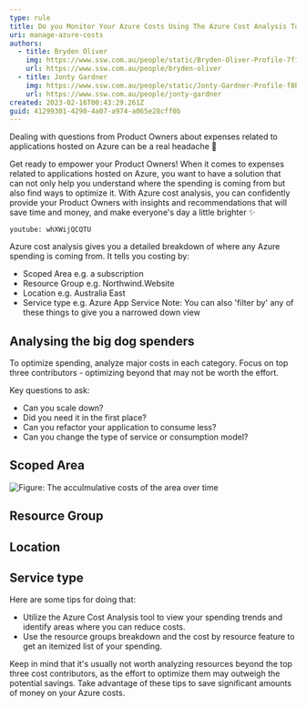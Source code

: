 ```yaml
---
type: rule
title: Do you Monitor Your Azure Costs Using The Azure Cost Analysis Tool?
uri: manage-azure-costs
authors:
  - title: Bryden Oliver
    img: https://www.ssw.com.au/people/static/Bryden-Oliver-Profile-7f1d63b91752134e13ca69002e619720.jpg
    url: https://www.ssw.com.au/people/bryden-oliver
  - title: Jonty Gardner
    img: https://www.ssw.com.au/people/static/Jonty-Gardner-Profile-f8b9960c1c5482051abe7255cbc2dfcd.jpg
    url: https://www.ssw.com.au/people/jonty-gardner
created: 2023-02-16T00:43:29.261Z
guid: 41299301-4290-4a07-a974-a065e28cff0b
---
```


Dealing with questions from Product Owners about expenses related to applications hosted on Azure can be a real headache 🥲

Get ready to empower your Product Owners! When it comes to expenses related to applications hosted on Azure, you want to have a solution that can not only help you understand where the spending is coming from but also find ways to optimize it. With Azure cost analysis, you can confidently provide your Product Owners with insights and recommendations that will save time and money, and make everyone's day a little brighter ✨

<!--endintro-->

`youtube: whXWijQCQTU`

Azure cost analysis gives you a detailed breakdown of where any Azure spending is coming from. It tells you costing by: 

* Scoped Area e.g. a subscription 
* Resource Group e.g. Northwind.Website
* Location e.g. Australia East
* Service type e.g. Azure App Service
Note: You can also 'filter by' any of these things to give you a narrowed down view

## Analysing the big dog spenders 

To optimize spending, analyze major costs in each category. Focus on top three contributors - optimizing beyond that may not be worth the effort. 

Key questions to ask:

* Can you scale down? 
* Did you need it in the first place? 
* Can you refactor your application to consume less? 
* Can you change the type of service or consumption model?

## Scoped Area

![Figure: The acculmulative costs of the area over time](/area-chart.jpg) 

## Resource Group 

## Location 

## Service type 




Here are some tips for doing that:

* Utilize the Azure Cost Analysis tool to view your spending trends and identify areas where you can reduce costs. 
* Use the resource groups breakdown and the cost by resource feature to get an itemized list of your spending.

Keep in mind that it's usually not worth analyzing resources beyond the top three cost contributors, as the effort to optimize them may outweigh the potential savings. Take advantage of these tips to save significant amounts of money on your Azure costs.
